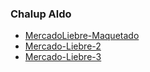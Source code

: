 <h3>Chalup Aldo</h3>
<ul>
 <li><a href="https://github.com/Aldoleonel/Tp-mercadorLiebre/tree/estructuraWeb">MercadoLiebre-Maquetado</a></li>
<li><a href="https://github.com/Aldoleonel/Tp-mercadorLiebre/tree/Mercado-Liebre-2">Mercado-Liebre-2</a></li>
<li><a href="https://github.com/Aldoleonel/Tp-mercadorLiebre/tree/Mercado-Liebre-3">Mercado-Liebre-3</a></li>
</ul>

